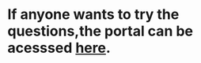 # If anyone wants to try the questions,the portal can be acesssed [here](http://ctf-iiitv-jan.cf/).
